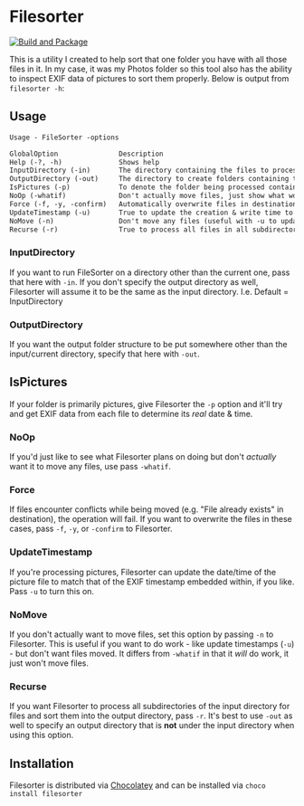 # Filesorter

[![Build and Package](https://github.com/bc3tech/FileSorter/actions/workflows/build-and-pack.yaml/badge.svg)](https://github.com/bc3tech/FileSorter/actions/workflows/build-and-pack.yaml)

This is a utility I created to help sort that one folder you have with all those files in it.
In my case, it was my Photos folder so this tool also has the ability to inspect EXIF data of
pictures to sort them properly. Below is output from `filesorter -h`:

## Usage

```txt
Usage - FileSorter -options

GlobalOption               Description
Help (-?, -h)              Shows help
InputDirectory (-in)       The directory containing the files to process [Default=''] 
OutputDirectory (-out)     The directory to create folders containing the sorted files by year & month [Default=''] 
IsPictures (-p)            To denote the folder being processed contains images whose EXIF date should be used, if possible [Default='False'] 
NoOp (-whatif)             Don't actually move files, just show what would happen if we were to move them [Default='False'] 
Force (-f, -y, -confirm)   Automatically overwrite files in destination, if they exist [Default='False'] 
UpdateTimestamp (-u)       True to update the creation & write time to match EXIF time, false otherwise [Default='False'] 
NoMove (-n)                Don't move any files (useful with -u to update times only) [Default='False'] 
Recurse (-r)               True to process all files in all subdirectories of Input Directory. Compatible only with -NoMove (and -u) [Default='False'] 
```

### InputDirectory

If you want to run FileSorter on a directory other than the current one, pass that here with `-in`.
If you don't specify the output directory as well, Filesorter will assume it to be the same as the input directory.
I.e. Default = InputDirectory

### OutputDirectory

If you want the output folder structure to be put somewhere other than the input/current directory, specify that here with `-out`.

## IsPictures

If your folder is primarily pictures, give Filesorter the `-p` option and it'll try and get EXIF data from each file
to determine its *real* date & time.

### NoOp

If you'd just like to see what Filesorter plans on doing but don't *actually* want it to move any files, use pass `-whatif`.

### Force

If files encounter conflicts while being moved (e.g. "File already exists" in destination), the operation will fail.
If you want to overwrite the files in these cases, pass `-f`, `-y`, or `-confirm` to Filesorter.

### UpdateTimestamp

If you're processing pictures, Filesorter can update the date/time of the picture file to match that of the EXIF timestamp
embedded within, if you like. Pass `-u` to turn this on.

### NoMove

If you don't actually want to move files, set this option by passing `-n` to Filesorter. This is useful if you want to
do work - like update timestamps (`-u`) - but don't want files moved. It differs from `-whatif` in that it *will* do work,
it just won't move files.

### Recurse

If you want Filesorter to process all subdirectories of the input directory for files and sort them into the output directory,
pass `-r`. It's best to use `-out` as well to specify an output directory that is **not** under the input directory when using
this option.

## Installation

Filesorter is distributed via [Chocolatey](https://chocolatey.org) and can be installed via `choco install filesorter`
